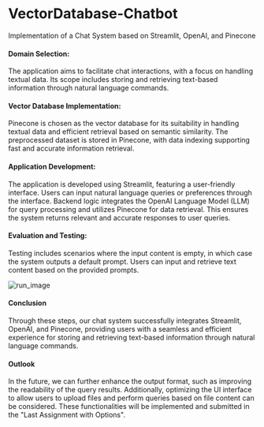 # VectorDatabase-Chatbot

Implementation of a Chat System based on Streamlit, OpenAI, and Pinecone

#### Domain Selection:

The application aims to facilitate chat interactions, with a focus on handling textual data. Its scope includes storing and retrieving text-based information through natural language commands.

#### Vector Database Implementation:
Pinecone is chosen as the vector database for its suitability in handling textual data and efficient retrieval based on semantic similarity. The preprocessed dataset is stored in Pinecone, with data indexing supporting fast and accurate information retrieval.

#### Application Development:
The application is developed using Streamlit, featuring a user-friendly interface. Users can input natural language queries or preferences through the interface. Backend logic integrates the OpenAI Language Model (LLM) for query processing and utilizes Pinecone for data retrieval. This ensures the system returns relevant and accurate responses to user queries.

#### Evaluation and Testing:
Testing includes scenarios where the input content is empty, in which case the system outputs a default prompt. Users can input and retrieve text content based on the provided prompts.

![run_image](/Users/yfkj/PycharmProjects/VectorDatabase-Chatbot/images/run_image.png)

#### Conclusion

Through these steps, our chat system successfully integrates Streamlit, OpenAI, and Pinecone, providing users with a seamless and efficient experience for storing and retrieving text-based information through natural language commands.

#### Outlook

In the future, we can further enhance the output format, such as improving the readability of the query results. Additionally, optimizing the UI interface to allow users to upload files and perform queries based on file content can be considered. These functionalities will be implemented and submitted in the "Last Assignment with Options".